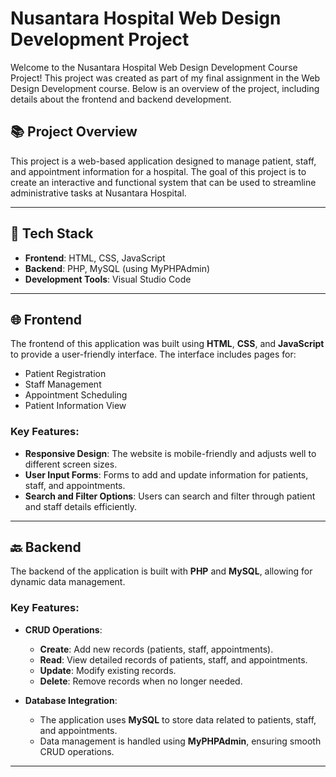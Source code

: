 # Nusantara Hospital Web Design Development Project

Welcome to the Nusantara Hospital Web Design Development Course Project! This project was created as part of my final assignment in the Web Design Development course. Below is an overview of the project, including details about the frontend and backend development.

## 📚 Project Overview
This project is a web-based application designed to manage patient, staff, and appointment information for a hospital. The goal of this project is to create an interactive and functional system that can be used to streamline administrative tasks at Nusantara Hospital.

---

## 🔧 Tech Stack
- **Frontend**: HTML, CSS, JavaScript
- **Backend**: PHP, MySQL (using MyPHPAdmin)
- **Development Tools**: Visual Studio Code

---

## 🌐 Frontend
The frontend of this application was built using **HTML**, **CSS**, and **JavaScript** to provide a user-friendly interface. The interface includes pages for:
- Patient Registration
- Staff Management
- Appointment Scheduling
- Patient Information View

### Key Features:
- **Responsive Design**: The website is mobile-friendly and adjusts well to different screen sizes.
- **User Input Forms**: Forms to add and update information for patients, staff, and appointments.
- **Search and Filter Options**: Users can search and filter through patient and staff details efficiently.

---

## 🔙 Backend
The backend of the application is built with **PHP** and **MySQL**, allowing for dynamic data management.

### Key Features:
- **CRUD Operations**: 
  - **Create**: Add new records (patients, staff, appointments).
  - **Read**: View detailed records of patients, staff, and appointments.
  - **Update**: Modify existing records.
  - **Delete**: Remove records when no longer needed.
  
- **Database Integration**: 
  - The application uses **MySQL** to store data related to patients, staff, and appointments.
  - Data management is handled using **MyPHPAdmin**, ensuring smooth CRUD operations.

---
